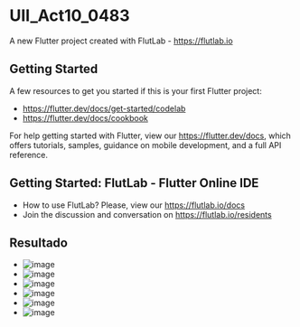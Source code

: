 # UII_Act10_0483

A new Flutter project created with FlutLab - https://flutlab.io

## Getting Started

A few resources to get you started if this is your first Flutter project:

- https://flutter.dev/docs/get-started/codelab
- https://flutter.dev/docs/cookbook

For help getting started with Flutter, view our
https://flutter.dev/docs, which offers tutorials,
samples, guidance on mobile development, and a full API reference.

## Getting Started: FlutLab - Flutter Online IDE

- How to use FlutLab? Please, view our https://flutlab.io/docs
- Join the discussion and conversation on https://flutlab.io/residents
## Resultado
- ![image](https://github.com/lgLara09/UII_Act10_0483/assets/143548080/dbc1aca6-8505-43cc-8e4d-344107385638)
- ![image](https://github.com/lgLara09/UII_Act10_0483/assets/143548080/ca2f9a45-d27b-4377-b4ef-6eba16445c4b)
- ![image](https://github.com/lgLara09/UII_Act10_0483/assets/143548080/c7cda271-bb62-45fe-aadd-5da350a20f3c)
- ![image](https://github.com/lgLara09/UII_Act10_0483/assets/143548080/efde9905-89fa-4504-92b3-0fbbb8aa1d6d)
- ![image](https://github.com/lgLara09/UII_Act10_0483/assets/143548080/f4fcd6f7-f76f-4158-af51-562fb88d8af6)
- ![image](https://github.com/lgLara09/UII_Act10_0483/assets/143548080/bfba566f-3292-41c1-8cec-422a684c18dd)





